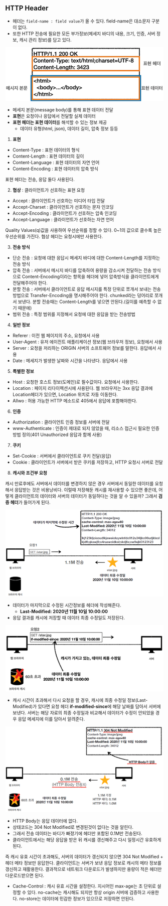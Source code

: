 ## HTTP Header

- 헤더는 `field-name : field value`가 올 수 있다. field-name은 대소문자 구분이 없다. 
- 또한 HTTP 전송에 필요한 모든 부가정보(메세지 바디의 내용, 크기, 인증, 서버 정보, 캐시 관리 정보)를 담고 있다. 

![img](https://github.com/dilmah0203/TIL/blob/main/Image/HTTP%20Header.png)

- 메세지 본문(message body)를 통해 표현 데이터 전달
- **표현**은 요청이나 응답에서 전달할 실제 데이터
- **표현 헤더는 표현 데이터**를 해석할 수 있는 정보 제공
  - 데이터 유형(html, json), 데이터 길이, 압축 정보 등등

1. **표현**
- Content-Type : 표현 데이터의 형식
- Content-Length : 표현 데이터의 길이
- Content-Language : 표현 데이터의 자연 언어
- Content-Encoding : 표현 데이터의 압축 방식

표현 헤더는 전송, 응답 둘다 사용된다.

2. **협상**  : 클라이언트가 선호하는 표현 요청
- Accept : 클라이언트가 선호하는 미디어 타입 전달
- Accept-Charset : 클라이언트가 선호하는 문자 인코딩
- Accept-Encoding : 클라이언트가 선호하는 압축 인코딩
- Accept-Language : 클라이언트가 선호하는 자연 언어

Quality Values(q)값을 사용하여 우선순위를 정할 수 있다. 0~1의 값으로 클수록 높은우선순위를 가진다. 협상 헤더는 요청시에만 사용한다.

3. **전송 방식**
- 단순 전송 : 요청에 대한 응답시 메세지 바디에 대한 Content-Length를 지정하는 전송 방식 
- 압축 전송 : 서버에서 메시지 바디를 압축하여 용량을 감소시켜 전달하는 전송 방식으로 Content-Encoding이라는 항목을 헤더에 넣어 압축방식을 클라이언트에게 전달해주어야 한다.
- 분할 전송 : 서버에서 클라이언트로 응답 메시지를 특정 단위로 쪼개서 보내는 전송 방법으로 Transfer-Encoding을 명시해주어야 한다. chunked라는 덩어리로 쪼개서 보낸다. 분할 전송때는 Content-Length를 넣으면 안된다.(길이를 예측할 수 없기 때문에)
- 범위 전송 : 특정 범위를 지정해서 요청에 대한 응답을 받는 전송방법

4. **일반 정보**
-  Referer : 이전 웹 페이지의 주소, 요청에서 사용
-  User-Agent : 유저 에이전트 애플리케이션 정보(웹 브라우저 정보), 요청에서 사용
-  Server : 요청을 저리하는 ORIGIN 서버의 소프트웨어 정보를 말한다. 응답에서 사용
-  Date : 메세지가 발생한 날짜와 시간을 나타낸다. 응답에서 사용

5. **특별한 정보**
- Host : 요청한 호스트 정보(도메인)로 필수값이다. 요청에서 사용한다.
- Location : 페이지 리다이렉션시에 사용된다. 웹 브라우저는 3xx 응답 결과에 Location헤더가 있으면, Location 위치로 자동 이동한다.
- Allwo : 허용 가능한 HTTP 메소드로 405에서 응답에 포함해야한다.

6. **인증**
- Authorization : 클라이언트 인증 정보를 서버에 전달
- www-Authenticate : 인증이 제대로 되지 않았을 때, 리소스 접근시 필요한 인증 방법 정의(401 Unauthorized 응답과 함께 사용)

7. **쿠키**
- Set-Cookie : 서버에서 클라이언트로 쿠키 전달(응답)
- Cookie : 클라이언트가 서버에서 받은 쿠키를 저장하고, HTTP 요청시 서버로 전달

8. **캐시와 조건부 요청**

캐시 만료후에도 서버에서 데이터를 변경하지 않은 경우 서버에서 동일한 데이터를 요청해서 응답받는 것은 비용낭비다. 이럴때 저장해둔 캐시를 재사용할 수 있으면 좋은데, 어떻게 클라이언트의 데이터와 서버의 데이터가 동일하다는 것을 알 수 있을까? 그래서 **검증 헤더**가 들어가게 된다.

![img](https://github.com/dilmah0203/TIL/blob/main/Image/HTTP_Header1.png)

- 데이터가 마지막으로 수정된 시간정보를 헤더에 작성해준다. 
  - **Last-Modified: 2020년 11월 10일 10:00:00**
- 응답 결과를 캐시에 저장할 때 데이터 최종 수정일도 저장된다. 

![img2](https://github.com/dilmah0203/TIL/blob/main/Image/HTTP_Header2.png)

- 캐시 시간이 초과해서 다시 요청을 할 경우, 캐시에 최종 수정일 정보(Last-Modified)가 있다면 요청 헤더 **if-modified-since**에 해당 날짜를 담아서 서버에 보낸다. 서버는 해당 자료의 최종 수정일과 비교해서 데이터가 수정이 안되었을 경우 응답 메세지에 이를 담아서 알려준다.

![img3](https://github.com/dilmah0203/TIL/blob/main/Image/HTTP_Header3.png)

- HTTP Body는 응답 데이터에 없다.
- 상태코드는 304 Not Modified로 변경된것이 없다는 것을 알린다.
- 그래서 전송 데이터는 바디가 빠졌기에 헤더만 포함된 0.1M만 전송된다.
- 클라이언트에서는 해당 응답을 받은 뒤 캐시를 갱신해주고 다시 일정시간 유효하게 된다.

즉 캐시 유효 시간이 초과해도, 서버의 데이터가 갱신되지 않으면 304 Not Modified + 헤더 메타 정보만 응답한다. 클라이언트는 서버가 보낸 응답 정보로 캐시의 메타 정보를 갱신하고 재활용한다. 결과적으로 네트워크 다운로드가 발생하지만 용량이 적은 헤더만 다운로드받으면 된다.

- Cache-Control : 캐시 유효 시간을 설정한다. 지시어인 max-age는 초 단위로 설정할 수 있다. no-cache는 캐시해도 되지만 항상 origin 서버에 검증하고 사용한다. no-store는 데이터에 민감한 정보가 있으므로 저장하면 안된다.
